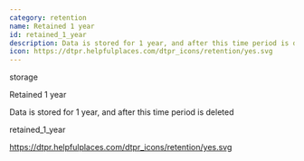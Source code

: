 ```yaml
---
category: retention
name: Retained 1 year
id: retained_1_year
description: Data is stored for 1 year, and after this time period is deleted
icon: https://dtpr.helpfulplaces.com/dtpr_icons/retention/yes.svg
---
```

storage

Retained 1 year

Data is stored for 1 year, and after this time period is deleted

retained_1_year

https://dtpr.helpfulplaces.com/dtpr_icons/retention/yes.svg